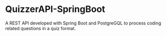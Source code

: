 # QuizzerAPI-SpringBoot
A REST API developed with Spring Boot and PostgreGQL to process coding related questions in a quiz format.
